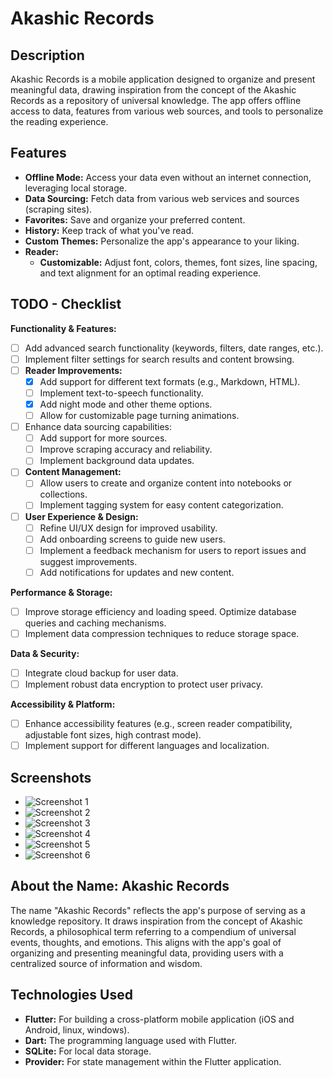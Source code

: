 # Akashic Records 

## Description

Akashic Records is a mobile application designed to organize and present meaningful data, drawing inspiration from the concept of the Akashic Records as a repository of universal knowledge. The app offers offline access to data, features from various web sources, and tools to personalize the reading experience.

## Features

*   **Offline Mode:** Access your data even without an internet connection, leveraging local storage.
*   **Data Sourcing:** Fetch data from various web services and sources (scraping sites).
*   **Favorites:** Save and organize your preferred content.
*   **History:** Keep track of what you've read.
*   **Custom Themes:** Personalize the app's appearance to your liking.
*   **Reader:**
    *   **Customizable:** Adjust font, colors, themes, font sizes, line spacing, and text alignment for an optimal reading experience.

## TODO - Checklist

**Functionality & Features:**

*   [ ] Add advanced search functionality (keywords, filters, date ranges, etc.).
*   [ ] Implement filter settings for search results and content browsing.
*   [ ] **Reader Improvements:**
    *   [x] Add support for different text formats (e.g., Markdown, HTML).
    *   [ ] Implement text-to-speech functionality.
    *   [x] Add night mode and other theme options.
    *   [ ] Allow for customizable page turning animations.
*   [ ] Enhance data sourcing capabilities:
    *   [ ] Add support for more sources.
    *   [ ] Improve scraping accuracy and reliability.
    *   [ ] Implement background data updates.
*   [ ] **Content Management:**
    *   [ ] Allow users to create and organize content into notebooks or collections.
    *   [ ] Implement tagging system for easy content categorization.
*   [ ] **User Experience & Design:**
    *   [ ] Refine UI/UX design for improved usability.
    *   [ ] Add onboarding screens to guide new users.
    *   [ ] Implement a feedback mechanism for users to report issues and suggest improvements.
    *   [ ] Add notifications for updates and new content.

**Performance & Storage:**

*   [ ] Improve storage efficiency and loading speed. Optimize database queries and caching mechanisms.
*   [ ] Implement data compression techniques to reduce storage space.

**Data & Security:**

*   [ ] Integrate cloud backup for user data.
*   [ ] Implement robust data encryption to protect user privacy.

**Accessibility & Platform:**

*   [ ] Enhance accessibility features (e.g., screen reader compatibility, adjustable font sizes, high contrast mode).
*   [ ] Implement support for different languages and localization.

## Screenshots

*   ![Screenshot 1](lib/src/screenshots/scs1.png)
*   ![Screenshot 2](lib/src/screenshots/scs2.png)
*   ![Screenshot 3](lib/src/screenshots/scs3.png)
*   ![Screenshot 4](lib/src/screenshots/scs4.png)
*   ![Screenshot 5](lib/src/screenshots/scs5.png)
*   ![Screenshot 6](lib/src/screenshots/scs6.png)


## About the Name: Akashic Records

The name "Akashic Records" reflects the app's purpose of serving as a knowledge repository. It draws inspiration from the concept of Akashic Records, a philosophical term referring to a compendium of universal events, thoughts, and emotions. This aligns with the app's goal of organizing and presenting meaningful data, providing users with a centralized source of information and wisdom.

## Technologies Used

*   **Flutter:** For building a cross-platform mobile application (iOS and Android, linux, windows).
*   **Dart:** The programming language used with Flutter.
*   **SQLite:** For local data storage.
*   **Provider:** For state management within the Flutter application. 
